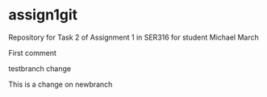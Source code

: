 # assign1git
Repository for Task 2 of Assignment 1 in SER316 for student Michael March

First comment

testbranch change

This is a change on newbranch
